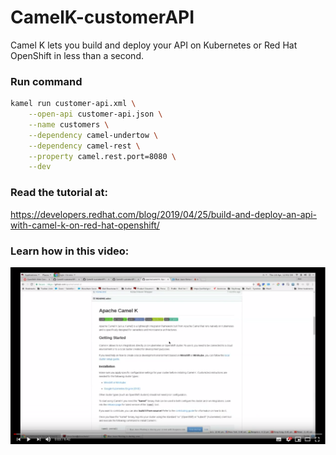 # CamelK-customerAPI

Camel K lets you build and deploy your API on Kubernetes or Red Hat OpenShift in less than a second. 

### Run command
```sh
kamel run customer-api.xml \
    --open-api customer-api.json \
    --name customers \
    --dependency camel-undertow \
    --dependency camel-rest \
    --property camel.rest.port=8080 \
    --dev
```

### Read the tutorial at: 

https://developers.redhat.com/blog/2019/04/25/build-and-deploy-an-api-with-camel-k-on-red-hat-openshift/

### Learn how in this video:

[![Everything Is AWESOME](images/CamelK_YoutubeVideo.png)](http://www.youtube.com/watch?v=WE8K6872w1U "How to build and deploy an API with Camel K on OpenShift")
